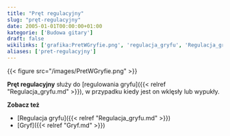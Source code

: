 ```yaml
---
title: "Pręt regulacyjny"
slug: "pręt-regulacyjny"
date: 2005-01-01T00:00:00+01:00
kategorie: ['Budowa gitary']
draft: false
wikilinks: ['grafika:PretWGryfie.png', 'regulacja_gryfu', 'Regulacja_gryfu', 'Gryf']
aliases: ['pret-regulacyjny']
---
```

{{< figure src="/images/PretWGryfie.png" >}}

**Pręt regulacyjny** służy do [regulowania
gryfu]({{< relref "Regulacja_gryfu.md" >}}), w przypadku kiedy jest on wklęsły
lub wypukły.

**Zobacz też**

  - [Regulacja gryfu]({{< relref "Regulacja_gryfu.md" >}})
  - [Gryf]({{< relref "Gryf.md" >}})

